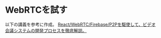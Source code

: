 # WebRTCを試す

以下の講義を参考に作成。
[React/WebRTC/Firebase/P2Pを駆使して、ビデオ会議システムの開発プロセスを徹底解説。](https://www.udemy.com/course/webrtc-react-firebase)
